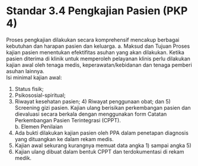 # Standar 3.4 Pengkajian Pasien (PKP 4) 
Proses pengkajian dilakukan secara komprehensif mencakup berbagai kebutuhan dan harapan pasien dan keluarga. 
a. Maksud dan Tujuan 
Proses kajian pasien menentukan efektifitas asuhan yang akan dilakukan. Ketika pasien diterima di klinik untuk memperoleh pelayanan klinis perlu dilakukan kajian awal oleh tenaga medis, keperawatan/kebidanan dan tenaga pemberi asuhan lainnya.   
Isi minimal kajian awal: 
1) Status fisik; 
2) Psikososial-spiritual;  
3) Riwayat kesehatan pasien; 4) 	Riwayat penggunaan obat; dan 5) 	Screening gizi pasien. 
Kajian ulang berisikan perkembangan pasien dan dievaluasi secara berkala dengan menggunakan form Catatan 
Perkembangan Pasien Terintegrasi (CPPT).   
b. Elemen Penilaian 
1) Ada bukti dilakukan kajian pasien oleh PPA dalam penetapan diagnosis yang dituangkan ke dalam rekam medis.  
2) Kajian awal sekurang kurangnya memuat data angka 1) sampai angka 5)  
3) Kajian ulang dibuat dalam bentuk CPPT dan terdokumentasi di rekam medik. 
